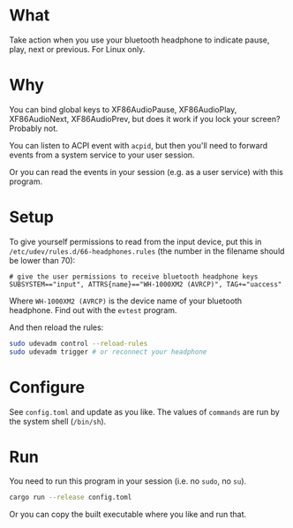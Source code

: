 # What

Take action when you use your bluetooth headphone to indicate pause, play, next or previous. For Linux only.

# Why

You can bind global keys to XF86AudioPause, XF86AudioPlay, XF86AudioNext, XF86AudioPrev, but does it work if you lock your screen? Probably not.

You can listen to ACPI event with `acpid`, but then you'll need to forward events from a system service to your user session.

Or you can read the events in your session (e.g. as a user service) with this program.

# Setup

To give yourself permissions to read from the input device, put this in `/etc/udev/rules.d/66-headphones.rules` (the number in the filename should be lower than 70):

```
# give the user permissions to receive bluetooth headphone keys
SUBSYSTEM=="input", ATTRS{name}=="WH-1000XM2 (AVRCP)", TAG+="uaccess"
```

Where `WH-1000XM2 (AVRCP)` is the device name of your bluetooth headphone. Find out with the `evtest` program.

And then reload the rules:

```sh
sudo udevadm control --reload-rules
sudo udevadm trigger # or reconnect your headphone
```

# Configure

See `config.toml` and update as you like. The values of `commands` are run by the system shell (`/bin/sh`).

# Run

You need to run this program in your session (i.e. no `sudo`, no `su`).

```sh
cargo run --release config.toml
```

Or you can copy the built executable where you like and run that.
